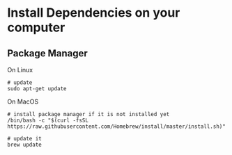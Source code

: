 # Install Dependencies on your computer

## Package Manager

On Linux

```
# update
sudo apt-get update
```

On MacOS

```
# install package manager if it is not installed yet
/bin/bash -c "$(curl -fsSL https://raw.githubusercontent.com/Homebrew/install/master/install.sh)"

# update it
brew update

```
